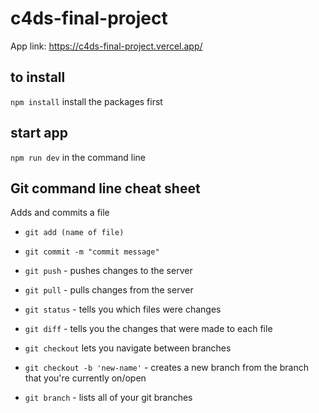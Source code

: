 # c4ds-final-project

App link: https://c4ds-final-project.vercel.app/


## to install

`npm install` install the packages first

## start app

`npm run dev` in the command line


## Git command line cheat sheet

Adds and commits a file
* `git add (name of file)`
* `git commit -m "commit message"`
* `git push` - pushes changes to the server

* `git pull` - pulls changes from the server
* `git status` - tells you which files were changes
* `git diff` - tells you the changes that were made to each file

* `git checkout` lets you navigate between branches
* `git checkout -b 'new-name'` - creates a new branch from the branch that you're currently on/open
* `git branch` - lists all of your git branches
